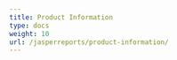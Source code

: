 ```yaml
---
title: Product Information
type: docs
weight: 10
url: /jasperreports/product-information/
---
```

